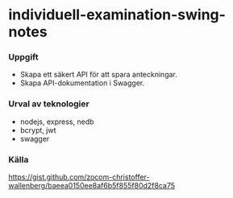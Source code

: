 # individuell-examination-swing-notes

### Uppgift 
- Skapa ett säkert API för att spara anteckningar. 
- Skapa API-dokumentation i Swagger.

### Urval av teknologier
- nodejs, express, nedb
- bcrypt, jwt
- swagger

### Källa
https://gist.github.com/zocom-christoffer-wallenberg/baeea0150ee8af6b5f855f80d2f8ca75
